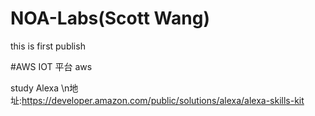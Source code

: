 # NOA-Labs(Scott Wang)

this is first publish


#AWS IOT 平台
  aws



study Alexa 
	\n地址:https://developer.amazon.com/public/solutions/alexa/alexa-skills-kit